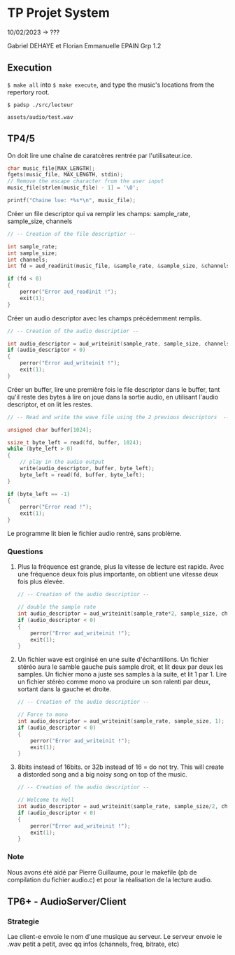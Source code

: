 # TP Projet System

10/02/2023 -> ???

Gabriel DEHAYE et
Florian Emmanuelle EPAIN
Grp 1.2

## Execution

`$ make all` into `$ make execute`, and type the music's locations from the repertory root.

```text
$ padsp ./src/lecteur

assets/audio/test.wav
```

## TP4/5

On doit lire une chaîne de caratcères rentrée par l'utilisateur.ice.

```c
char music_file[MAX_LENGTH];
fgets(music_file, MAX_LENGTH, stdin);
// Remove the escape character from the user input
music_file[strlen(music_file) - 1] = '\0';

printf("Chaine lue: *%s*\n", music_file);
```

Créer un file descriptor qui va remplir les champs:
sample_rate, sample_size, channels

```c
// -- Creation of the file descriptior --

int sample_rate;
int sample_size;
int channels;
int fd = aud_readinit(music_file, &sample_rate, &sample_size, &channels);

if (fd < 0)
{
    perror("Error aud_readinit !");
    exit(1);
}
```

Créer un audio descriptor avec les champs précédemment remplis.

```c
// -- Creation of the audio descriptior --

int audio_descriptor = aud_writeinit(sample_rate, sample_size, channels);
if (audio_descriptor < 0)
{
    perror("Error aud_writeinit !");
    exit(1);
}
```

Créer un buffer, lire une première fois le file descriptor dans le buffer, tant qu'il reste des bytes à lire on joue dans la sortie audio, en utilisant l'audio descriptor, et on lit les restes.

```c
// -- Read and write the wave file using the 2 previous descriptors  --

unsigned char buffer[1024];

ssize_t byte_left = read(fd, buffer, 1024);
while (byte_left > 0)
{
    // play in the audio output
    write(audio_descriptor, buffer, byte_left);
    byte_left = read(fd, buffer, byte_left);
}

if (byte_left == -1)
{
    perror("Error read !");
    exit(1);
}
```

Le programme lit bien le fichier audio rentré, sans problème.

### Questions

1. Plus la fréquence est grande, plus la vitesse de lecture est rapide. Avec une fréquence deux fois plus importante, on obtient une vitesse deux fois plus élevée.

    ```c
    // -- Creation of the audio descriptior --

    // double the sample rate
    int audio_descriptor = aud_writeinit(sample_rate*2, sample_size, channels);
    if (audio_descriptor < 0)
    {
        perror("Error aud_writeinit !");
        exit(1);
    }
    ```

2. Un fichier wave est orginisé en une suite d'échantillons. Un fichier stéréo aura le samble gauche puis sample droit, et lit deux par deux les samples. Un fichier mono a juste ses samples à la suite, et lit 1 par 1. Lire un fichier stéréo comme mono va produire un son ralenti par deux, sortant dans la gauche et droite.

    ```c
    // -- Creation of the audio descriptior --

    // Force to mono
    int audio_descriptor = aud_writeinit(sample_rate, sample_size, 1);
    if (audio_descriptor < 0)
    {
        perror("Error aud_writeinit !");
        exit(1);
    }
    ```

3. 8bits instead of 16bits. or 32b instead of 16 = do not try.
   This will create a distorded song and a big noisy song on top of the music.

    ```c
    // -- Creation of the audio descriptior --

    // Welcome to Hell
    int audio_descriptor = aud_writeinit(sample_rate, sample_size/2, channels);
    if (audio_descriptor < 0)
    {
        perror("Error aud_writeinit !");
        exit(1);
    }
    ```

### Note

Nous avons été aidé par Pierre Guillaume, pour le makefile (pb de compilation du fichier audio.c) et pour la réalisation de la lecture audio.

## TP6+ - AudioServer/Client

### Strategie

Lae client-e envoie le nom d'une musique au serveur.
Le serveur envoie le .wav petit a petit, avec qq infos (channels, freq, bitrate, etc)
